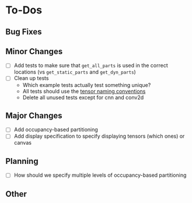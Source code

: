 # To-Dos

## Bug Fixes

## Minor Changes

- [ ] Add tests to make sure that `get_all_parts` is used in the correct locations (vs `get_static_parts` and `get_dyn_parts`)
- [ ] Clean up tests
    - Which example tests actually test something unique?
    - All tests should use the [tensor naming conventions](./tensor_naming.md)
    - Delete all unused tests except for cnn and conv2d

## Major Changes

- [ ] Add occupancy-based partitioning
- [ ] Add display specification to specify displaying tensors (which ones) or canvas

## Planning

- [ ] How should we specify multiple levels of occupancy-based partitioning

## Other

